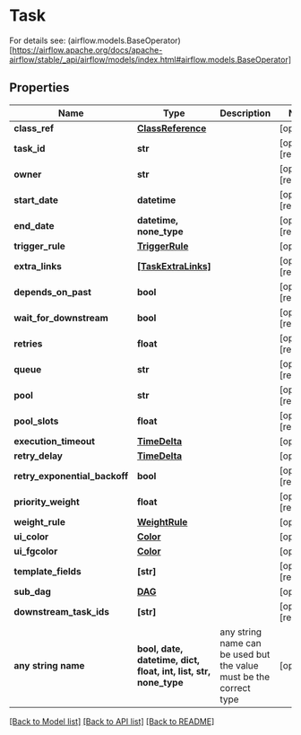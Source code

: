 <!--
 Licensed to the Apache Software Foundation (ASF) under one
 or more contributor license agreements.  See the NOTICE file
 distributed with this work for additional information
 regarding copyright ownership.  The ASF licenses this file
 to you under the Apache License, Version 2.0 (the
 "License"); you may not use this file except in compliance
 with the License.  You may obtain a copy of the License at

   http://www.apache.org/licenses/LICENSE-2.0

 Unless required by applicable law or agreed to in writing,
 software distributed under the License is distributed on an
 "AS IS" BASIS, WITHOUT WARRANTIES OR CONDITIONS OF ANY
 KIND, either express or implied.  See the License for the
 specific language governing permissions and limitations
 under the License.
 -->

# Task

For details see: (airflow.models.BaseOperator)[https://airflow.apache.org/docs/apache-airflow/stable/_api/airflow/models/index.html#airflow.models.BaseOperator] 

## Properties
Name | Type | Description | Notes
------------ | ------------- | ------------- | -------------
**class_ref** | [**ClassReference**](ClassReference.md) |  | [optional] 
**task_id** | **str** |  | [optional] [readonly] 
**owner** | **str** |  | [optional] [readonly] 
**start_date** | **datetime** |  | [optional] [readonly] 
**end_date** | **datetime, none_type** |  | [optional] [readonly] 
**trigger_rule** | [**TriggerRule**](TriggerRule.md) |  | [optional] 
**extra_links** | [**[TaskExtraLinks]**](TaskExtraLinks.md) |  | [optional] [readonly] 
**depends_on_past** | **bool** |  | [optional] [readonly] 
**wait_for_downstream** | **bool** |  | [optional] [readonly] 
**retries** | **float** |  | [optional] [readonly] 
**queue** | **str** |  | [optional] [readonly] 
**pool** | **str** |  | [optional] [readonly] 
**pool_slots** | **float** |  | [optional] [readonly] 
**execution_timeout** | [**TimeDelta**](TimeDelta.md) |  | [optional] 
**retry_delay** | [**TimeDelta**](TimeDelta.md) |  | [optional] 
**retry_exponential_backoff** | **bool** |  | [optional] [readonly] 
**priority_weight** | **float** |  | [optional] [readonly] 
**weight_rule** | [**WeightRule**](WeightRule.md) |  | [optional] 
**ui_color** | [**Color**](Color.md) |  | [optional] 
**ui_fgcolor** | [**Color**](Color.md) |  | [optional] 
**template_fields** | **[str]** |  | [optional] [readonly] 
**sub_dag** | [**DAG**](DAG.md) |  | [optional] 
**downstream_task_ids** | **[str]** |  | [optional] [readonly] 
**any string name** | **bool, date, datetime, dict, float, int, list, str, none_type** | any string name can be used but the value must be the correct type | [optional]

[[Back to Model list]](../README.md#documentation-for-models) [[Back to API list]](../README.md#documentation-for-api-endpoints) [[Back to README]](../README.md)


